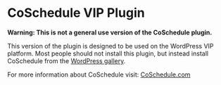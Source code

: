 CoSchedule VIP Plugin
==============

**Warning: This is not a general use version of the CoSchedule plugin.**

This version of the plugin is designed to be used on the WordPress VIP platform. Most people should not install this plugin, but instead install CoSchedule from the [WordPress gallery](http://wordpress.org/plugins/coschedule-by-todaymade/).

For more information about CoSchedule visit: [CoSchedule.com](http://coschedule.com)